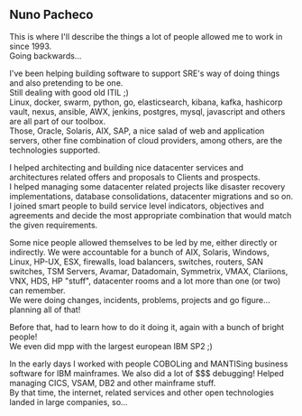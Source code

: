 ## Nuno Pacheco
This is where I'll describe the things a lot of people allowed me to work in since 1993.    
Going backwards...  

I've been helping building software to support SRE's way of doing things and also pretending to be one.  
Still dealing with good old ITIL ;)  
Linux, docker, swarm, python, go, elasticsearch, kibana, kafka, hashicorp vault, nexus, ansible, AWX, jenkins, postgres, mysql, javascript and others are all part of our toolbox.  
Those, Oracle, Solaris, AIX, SAP, a nice salad of web and application servers, other fine combination of cloud providers, among others, are the technologies supported.  
  
I helped architecting and building nice datacenter services and architectures related offers and proposals to Clients and prospects.  
I helped managing some datacenter related projects like disaster recovery implementations, database consolidations, datacenter migrations and so on.  
I joined smart people to build service level indicators, objectives and agreements and decide the most appropriate combination that would match the given requirements.  
  
Some nice people allowed themselves to be led by me, either directly or indirectly. We were accountable for a bunch of AIX, Solaris, Windows, Linux, HP-UX, ESX, firewalls, load balancers, switches, routers, SAN switches, TSM Servers, Avamar, Datadomain, Symmetrix, VMAX, Clariions, VNX, HDS, HP "stuff", datacenter rooms and a lot more than one (or two) can remember.  
We were doing changes, incidents, problems, projects and go figure... planning all of that!  

Before that, had to learn how to do it doing it, again with a bunch of bright people!  
We even did mpp with the largest european IBM SP2 ;)  

In the early days I worked with people COBOLing and MANTISing business software for IBM mainframes. We also did a lot of $$$ debugging!
Helped managing CICS, VSAM, DB2 and other mainframe stuff.  
By that time, the internet, related services and other open technologies landed in large companies, so...


